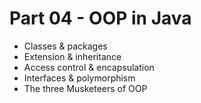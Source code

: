 # Part 04 - OOP in Java
- Classes & packages
- Extension & inheritance
- Access control & encapsulation
- Interfaces & polymorphism
- The three Musketeers of OOP

